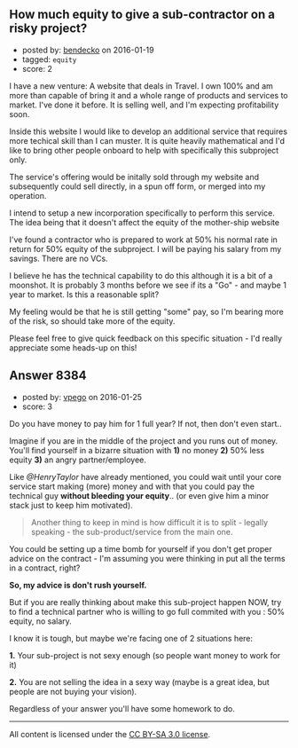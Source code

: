 ## How much equity to give a sub-contractor on a risky project?

- posted by: [bendecko](https://stackexchange.com/users/1650915/bendecko) on 2016-01-19
- tagged: `equity`
- score: 2

I have a new venture: A website that deals in Travel.  I own 100% and am more than capable of bring it and a whole range of products and services to market.  I've done it before. It is selling well, and I'm expecting profitability soon.

Inside this website I would like to develop an additional service that requires more techical skill than I can muster.  It is quite heavily mathematical and I'd like to bring other people onboard to help with specifically this subproject only.

The service's offering would be initally sold through my website and subsequently could sell directly, in a spun off form, or merged into my operation.

I intend to setup a new incorporation specifically to perform this service.  The idea being that it doesn't affect the equity of the mother-ship website

I've found a contractor who is prepared to work at 50% his normal rate in return for 50% equity of the subproject.  I will be paying his salary from my savings. There are no VCs.

I believe he has the technical capability to do this although it is a bit of a moonshot.  It is probably 3 months before we see if its a "Go" - and maybe 1 year to market. 
Is this a reasonable split?  

My feeling would be that he is still getting "some" pay, so I'm bearing more of the risk, so should take more of the equity.

Please feel free to give quick feedback on this specific situation - I'd really appreciate some heads-up on this!


## Answer 8384

- posted by: [vpego](https://stackexchange.com/users/7073322/vpego) on 2016-01-25
- score: 3

Do you have money to pay him for 1 full year? If not, then don't even start..

Imagine if you are in the middle of the project and you runs out of money. You'll find yourself in a bizarre situation with **1)** no money **2)** 50% less equity **3)** an angry partner/employee.

Like *@HenryTaylor* have already mentioned, you could wait until your core service start making (more) money and with that you could pay the technical guy **without bleeding your equity**.. (or even give him a minor stack just to keep him motivated).

> Another thing to keep in mind is how difficult it is to split -
> legally speaking - the sub-product/service from the main one.

You could be setting up a time bomb for yourself if you don't get proper advice on the contract - I'm assuming you were thinking in put all the terms in a contract, right?

**So, my advice is don't rush yourself.** 

But if you are really thinking about make this sub-project happen NOW, try to find a technical partner who is willing to go full commited with you : 50% equity, no salary. 

I know it is tough, but maybe we're facing one of 2 situations here:

 **1.** Your sub-project is not sexy enough (so people want money to
    work for it)

 **2.** You are not selling the idea in a sexy way (maybe is a great
    idea, but people are not buying your vision).

Regardless of your answer you'll have some homework to do.





---

All content is licensed under the [CC BY-SA 3.0 license](https://creativecommons.org/licenses/by-sa/3.0/).
